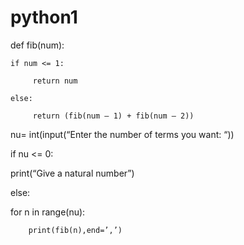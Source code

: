 # python1
def fib(num):

    if num <= 1:

         return num

    else:

         return (fib(num – 1) + fib(num – 2))

nu= int(input(“Enter the number of terms you want: “))

if nu <= 0:

   print(“Give a natural number”)

else:

   for n in range(nu):

        print(fib(n),end=’,’)
